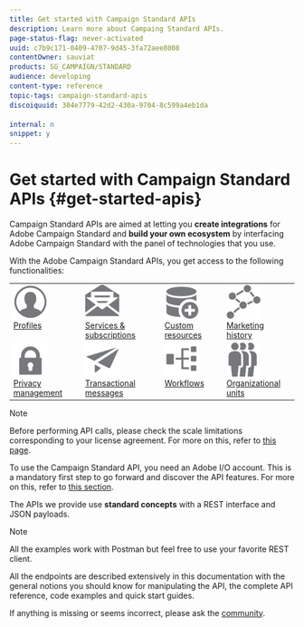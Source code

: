 ```yaml
---
title: Get started with Campaign Standard APIs
description: Learn more about Campaing Standard APIs.
page-status-flag: never-activated
uuid: c7b9c171-0409-4707-9d45-3fa72aee8008
contentOwner: sauviat
products: SG_CAMPAIGN/STANDARD
audience: developing
content-type: reference
topic-tags: campaign-standard-apis
discoiquuid: 304e7779-42d2-430a-9704-8c599a4eb1da

internal: n
snippet: y
---
```


# Get started with Campaign Standard APIs {#get-started-apis}

Campaign Standard APIs are aimed at letting you **create integrations** for Adobe Campaign Standard and **build your own ecosystem** by interfacing Adobe Campaign Standard with the panel of technologies that you use.

With the Adobe Campaign Standard APIs, you get access to the following functionalities:

<table>
<tr>
    <td valign="top">
        <a href="../../api/using/retrieving-profiles.md"><img width="60px" alt="conditions" src="assets/icon_profile.svg"/><br/>Profiles</a>
    </td>
    <td valign="top">
        <a href="../../api/using/creating-a-service.md"><img width="60px" alt="conditions" src="assets/icon_services.svg"/><br/>Services & subscriptions</a>
    </td>
    <td valign="top">
        <a href="../../api/using/interacting-with-custom-resources.md"><img width="60px" alt="conditions" src="assets/icon_customresources.svg"/><br/>Custom resources</a>
    </td>
    <td valign="top">
        <a href="../../api/using/interacting-with-marketing-history.md"><img width="60px" alt="conditions" src="assets/icon_marketinghistory.svg"/><br/>Marketing history</a>
    </td>
</tr>
<tr>
    <td valign="top">
        <a href="../../api/using/creating-a-privacy-request.md"><img width="60px" alt="conditions" src="assets/icon_privacy.svg"/><br/>Privacy management</a>
    </td>
    <td valign="top">
        <a href="../../api/using/managing-transactional-messages.md"><img width="60px" alt="conditions" src="assets/icon_transactionalmessage.svg"/><br/>Transactional messages</a>
    </td>
    <td valign="top">
        <a href="../../api/using/controlling-a-workflow.md"><img width="60px" alt="conditions" src="assets/icon_workflows.svg"/><br/>Workflows</a>
    </td>
    <td valign="top">
        <a href="../../api/using/retrieving-an-organizational-unit.md"><img width="60px" alt="conditions" src="assets/icon_units.svg"/><br/>Organizational units</a>
    </td>
</tr>
</table>

>[!NOTE]
>
>Before performing API calls, please check the scale limitations corresponding to your license agreement. For more on this, refer to [this page](https://helpx.adobe.com/legal/product-descriptions/campaign-standard.html#ITInfrastructureResourcesbyActiveProfilesTiers).

To use the Campaign Standard API, you need an Adobe I/O account. This is a mandatory first step to go forward and discover the API features. 
For more on this, refer to [this section](../../api/using/setting-up-api-access.md).

The APIs we provide use **standard concepts** with a REST interface and JSON payloads.

>[!NOTE]
>
>All the examples work with Postman but feel free to use your favorite REST client.

All the endpoints are described extensively in this documentation with the general notions you should know for manipulating the API, the complete API reference, code examples and quick start guides.

If anything is missing or seems incorrect, please ask the [community](https://help-forums.adobe.com/content/adobeforums/en/campaign-forum/adobe-campaign.html).
